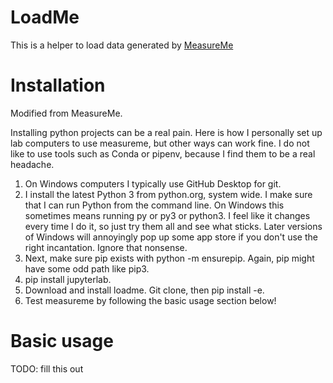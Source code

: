 # LoadMe
This is a helper to load data generated by [MeasureMe](https://github.com/spxtr/measureme)

# Installation
Modified from MeasureMe.

Installing python projects can be a real pain. Here is how I personally set up lab computers to use measureme, but other ways can work fine. I do not like to use tools such as Conda or pipenv, because I find them to be a real headache.

1. On Windows computers I typically use GitHub Desktop for git.
2. I install the latest Python 3 from python.org, system wide. I make sure that I can run Python from the command line. On Windows this sometimes means running py or py3 or python3. I feel like it changes every time I do it, so just try them all and see what sticks. Later versions of Windows will annoyingly pop up some app store if you don't use the right incantation. Ignore that nonsense.
3. Next, make sure pip exists with python -m ensurepip. Again, pip might have some odd path like pip3.
4. pip install jupyterlab.
5. Download and install loadme. Git clone, then pip install -e.
6. Test measureme by following the basic usage section below!

# Basic usage
TODO: fill this out
